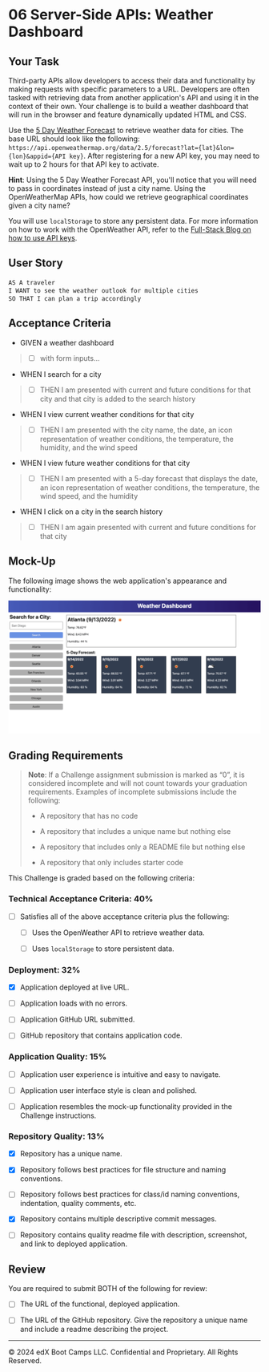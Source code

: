 # 06 Server-Side APIs: Weather Dashboard

## Your Task

Third-party APIs allow developers to access their data and functionality by making requests with specific parameters to a URL. Developers are often tasked with retrieving data from another application's API and using it in the context of their own. Your challenge is to build a weather dashboard that will run in the browser and feature dynamically updated HTML and CSS.

Use the [5 Day Weather Forecast](https://openweathermap.org/forecast5) to retrieve weather data for cities. The base URL should look like the following: `https://api.openweathermap.org/data/2.5/forecast?lat={lat}&lon={lon}&appid={API key}`. After registering for a new API key, you may need to wait up to 2 hours for that API key to activate.

**Hint**: Using the 5 Day Weather Forecast API, you'll notice that you will need to pass in coordinates instead of just a city name. Using the OpenWeatherMap APIs, how could we retrieve geographical coordinates given a city name?

You will use `localStorage` to store any persistent data. For more information on how to work with the OpenWeather API, refer to the [Full-Stack Blog on how to use API keys](https://coding-boot-camp.github.io/full-stack/apis/how-to-use-api-keys).

## User Story

```
AS A traveler
I WANT to see the weather outlook for multiple cities
SO THAT I can plan a trip accordingly
```

## Acceptance Criteria

* GIVEN a weather dashboard 
> - [ ] with form inputs...
* WHEN I search for a city
> - [ ] THEN I am presented with current and future conditions for that city and that city is added to the search history
* WHEN I view current weather conditions for that city
> - [ ] THEN I am presented with the city name, the date, an icon representation of weather conditions, the temperature, the humidity, and the wind speed
* WHEN I view future weather conditions for that city
> - [ ] THEN I am presented with a 5-day forecast that displays the date, an icon representation of weather conditions, the temperature, the wind speed, and the humidity
* WHEN I click on a city in the search history
> - [ ] THEN I am again presented with current and future conditions for that city

## Mock-Up

The following image shows the web application's appearance and functionality:

![The weather app includes a search option, a list of cities, and a five-day forecast and current weather conditions for Atlanta.](./Assets/06-server-side-apis-homework-demo.png)

## Grading Requirements

> **Note**: If a Challenge assignment submission is marked as “0”, it is considered incomplete and will not count towards your graduation requirements. Examples of incomplete submissions include the following:
>
> * A repository that has no code
>
> * A repository that includes a unique name but nothing else
>
> * A repository that includes only a README file but nothing else
>
> * A repository that only includes starter code

This Challenge is graded based on the following criteria: 

### Technical Acceptance Criteria: 40%

* [ ] Satisfies all of the above acceptance criteria plus the following:

    * [ ] Uses the OpenWeather API to retrieve weather data.

    * [ ] Uses `localStorage` to store persistent data.

### Deployment: 32%

* [x] Application deployed at live URL.

* [ ] Application loads with no errors.

* [ ] Application GitHub URL submitted.

* [ ] GitHub repository that contains application code.

### Application Quality: 15%

* [ ] Application user experience is intuitive and easy to navigate.

* [ ] Application user interface style is clean and polished.

* [ ] Application resembles the mock-up functionality provided in the Challenge instructions.

### Repository Quality: 13%

* [x] Repository has a unique name.

* [x] Repository follows best practices for file structure and naming conventions.

* [ ] Repository follows best practices for class/id naming conventions, indentation, quality comments, etc.

* [x] Repository contains multiple descriptive commit messages.

* [ ] Repository contains quality readme file with description, screenshot, and link to deployed application.

## Review

You are required to submit BOTH of the following for review:

* [ ] The URL of the functional, deployed application.

* [ ] The URL of the GitHub repository. Give the repository a unique name and include a readme describing the project.

- - -
© 2024 edX Boot Camps LLC. Confidential and Proprietary. All Rights Reserved.
